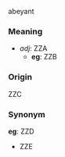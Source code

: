 abeyant
### Meaning
+ _adj_: ZZA
    + __eg__: ZZB

### Origin

ZZC

### Synonym

__eg__: ZZD

+ ZZE


